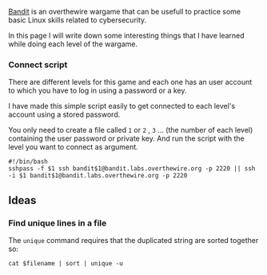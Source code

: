 [Bandit](https://overthewire.org/wargames/bandit/) is an overthewire wargame that can be usefull to practice some basic Linux skills related to cybersecurity. 

In this page I will write down some interesting things that I have learned while doing each level of the wargame.

### Connect script
There are different levels for this game and each one has an user account to which you have to log in using a password or a key.

I have made this simple script easily to get connected to each level's account using a stored password.

You only need to create a file called `1` or `2` , `3` ... (the number of each level) containing the user password or private key. And run the script with the level you want to connect as argument.

```
#!/bin/bash
sshpass -f $1 ssh bandit$1@bandit.labs.overthewire.org -p 2220 || ssh -i $1 bandit$1@bandit.labs.overthewire.org -p 2220
```

## Ideas

### Find unique lines in a file
The `unique` command requires that the duplicated string are sorted together so:
```
cat $filename | sort | unique -u
```

